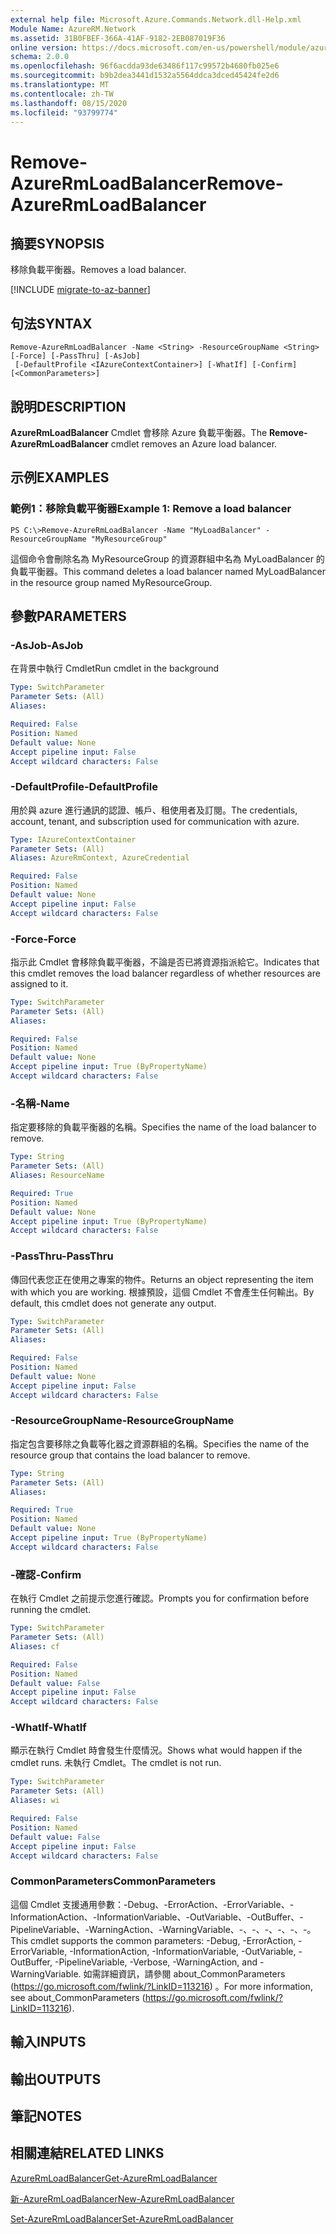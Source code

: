```yaml
---
external help file: Microsoft.Azure.Commands.Network.dll-Help.xml
Module Name: AzureRM.Network
ms.assetid: 31B0FBEF-366A-41AF-9182-2EB087019F36
online version: https://docs.microsoft.com/en-us/powershell/module/azurerm.network/remove-azurermloadbalancer
schema: 2.0.0
ms.openlocfilehash: 96f6acdda93de63486f117c99572b4680fb025e6
ms.sourcegitcommit: b9b2dea3441d1532a5564ddca3dced45424fe2d6
ms.translationtype: MT
ms.contentlocale: zh-TW
ms.lasthandoff: 08/15/2020
ms.locfileid: "93799774"
---
```

# <span data-ttu-id="2220f-101">Remove-AzureRmLoadBalancer</span><span class="sxs-lookup"><span data-stu-id="2220f-101">Remove-AzureRmLoadBalancer</span></span>

## <span data-ttu-id="2220f-102">摘要</span><span class="sxs-lookup"><span data-stu-id="2220f-102">SYNOPSIS</span></span>
<span data-ttu-id="2220f-103">移除負載平衡器。</span><span class="sxs-lookup"><span data-stu-id="2220f-103">Removes a load balancer.</span></span>

[!INCLUDE [migrate-to-az-banner](../../includes/migrate-to-az-banner.md)]

## <span data-ttu-id="2220f-104">句法</span><span class="sxs-lookup"><span data-stu-id="2220f-104">SYNTAX</span></span>

```
Remove-AzureRmLoadBalancer -Name <String> -ResourceGroupName <String> [-Force] [-PassThru] [-AsJob]
 [-DefaultProfile <IAzureContextContainer>] [-WhatIf] [-Confirm] [<CommonParameters>]
```

## <span data-ttu-id="2220f-105">說明</span><span class="sxs-lookup"><span data-stu-id="2220f-105">DESCRIPTION</span></span>
<span data-ttu-id="2220f-106">**AzureRmLoadBalancer** Cmdlet 會移除 Azure 負載平衡器。</span><span class="sxs-lookup"><span data-stu-id="2220f-106">The **Remove-AzureRmLoadBalancer** cmdlet removes an Azure load balancer.</span></span>

## <span data-ttu-id="2220f-107">示例</span><span class="sxs-lookup"><span data-stu-id="2220f-107">EXAMPLES</span></span>

### <span data-ttu-id="2220f-108">範例1：移除負載平衡器</span><span class="sxs-lookup"><span data-stu-id="2220f-108">Example 1: Remove a load balancer</span></span>
```
PS C:\>Remove-AzureRmLoadBalancer -Name "MyLoadBalancer" -ResourceGroupName "MyResourceGroup"
```

<span data-ttu-id="2220f-109">這個命令會刪除名為 MyResourceGroup 的資源群組中名為 MyLoadBalancer 的負載平衡器。</span><span class="sxs-lookup"><span data-stu-id="2220f-109">This command deletes a load balancer named MyLoadBalancer in the resource group named MyResourceGroup.</span></span>

## <span data-ttu-id="2220f-110">參數</span><span class="sxs-lookup"><span data-stu-id="2220f-110">PARAMETERS</span></span>

### <span data-ttu-id="2220f-111">-AsJob</span><span class="sxs-lookup"><span data-stu-id="2220f-111">-AsJob</span></span>
<span data-ttu-id="2220f-112">在背景中執行 Cmdlet</span><span class="sxs-lookup"><span data-stu-id="2220f-112">Run cmdlet in the background</span></span>

```yaml
Type: SwitchParameter
Parameter Sets: (All)
Aliases: 

Required: False
Position: Named
Default value: None
Accept pipeline input: False
Accept wildcard characters: False
```

### <span data-ttu-id="2220f-113">-DefaultProfile</span><span class="sxs-lookup"><span data-stu-id="2220f-113">-DefaultProfile</span></span>
<span data-ttu-id="2220f-114">用於與 azure 進行通訊的認證、帳戶、租使用者及訂閱。</span><span class="sxs-lookup"><span data-stu-id="2220f-114">The credentials, account, tenant, and subscription used for communication with azure.</span></span>

```yaml
Type: IAzureContextContainer
Parameter Sets: (All)
Aliases: AzureRmContext, AzureCredential

Required: False
Position: Named
Default value: None
Accept pipeline input: False
Accept wildcard characters: False
```

### <span data-ttu-id="2220f-115">-Force</span><span class="sxs-lookup"><span data-stu-id="2220f-115">-Force</span></span>
<span data-ttu-id="2220f-116">指示此 Cmdlet 會移除負載平衡器，不論是否已將資源指派給它。</span><span class="sxs-lookup"><span data-stu-id="2220f-116">Indicates that this cmdlet removes the load balancer regardless of whether resources are assigned to it.</span></span>

```yaml
Type: SwitchParameter
Parameter Sets: (All)
Aliases: 

Required: False
Position: Named
Default value: None
Accept pipeline input: True (ByPropertyName)
Accept wildcard characters: False
```

### <span data-ttu-id="2220f-117">-名稱</span><span class="sxs-lookup"><span data-stu-id="2220f-117">-Name</span></span>
<span data-ttu-id="2220f-118">指定要移除的負載平衡器的名稱。</span><span class="sxs-lookup"><span data-stu-id="2220f-118">Specifies the name of the load balancer to remove.</span></span>

```yaml
Type: String
Parameter Sets: (All)
Aliases: ResourceName

Required: True
Position: Named
Default value: None
Accept pipeline input: True (ByPropertyName)
Accept wildcard characters: False
```

### <span data-ttu-id="2220f-119">-PassThru</span><span class="sxs-lookup"><span data-stu-id="2220f-119">-PassThru</span></span>
<span data-ttu-id="2220f-120">傳回代表您正在使用之專案的物件。</span><span class="sxs-lookup"><span data-stu-id="2220f-120">Returns an object representing the item with which you are working.</span></span>
<span data-ttu-id="2220f-121">根據預設，這個 Cmdlet 不會產生任何輸出。</span><span class="sxs-lookup"><span data-stu-id="2220f-121">By default, this cmdlet does not generate any output.</span></span>

```yaml
Type: SwitchParameter
Parameter Sets: (All)
Aliases: 

Required: False
Position: Named
Default value: None
Accept pipeline input: False
Accept wildcard characters: False
```

### <span data-ttu-id="2220f-122">-ResourceGroupName</span><span class="sxs-lookup"><span data-stu-id="2220f-122">-ResourceGroupName</span></span>
<span data-ttu-id="2220f-123">指定包含要移除之負載等化器之資源群組的名稱。</span><span class="sxs-lookup"><span data-stu-id="2220f-123">Specifies the name of the resource group that contains the load balancer to remove.</span></span>

```yaml
Type: String
Parameter Sets: (All)
Aliases: 

Required: True
Position: Named
Default value: None
Accept pipeline input: True (ByPropertyName)
Accept wildcard characters: False
```

### <span data-ttu-id="2220f-124">-確認</span><span class="sxs-lookup"><span data-stu-id="2220f-124">-Confirm</span></span>
<span data-ttu-id="2220f-125">在執行 Cmdlet 之前提示您進行確認。</span><span class="sxs-lookup"><span data-stu-id="2220f-125">Prompts you for confirmation before running the cmdlet.</span></span>

```yaml
Type: SwitchParameter
Parameter Sets: (All)
Aliases: cf

Required: False
Position: Named
Default value: False
Accept pipeline input: False
Accept wildcard characters: False
```

### <span data-ttu-id="2220f-126">-WhatIf</span><span class="sxs-lookup"><span data-stu-id="2220f-126">-WhatIf</span></span>
<span data-ttu-id="2220f-127">顯示在執行 Cmdlet 時會發生什麼情況。</span><span class="sxs-lookup"><span data-stu-id="2220f-127">Shows what would happen if the cmdlet runs.</span></span>
<span data-ttu-id="2220f-128">未執行 Cmdlet。</span><span class="sxs-lookup"><span data-stu-id="2220f-128">The cmdlet is not run.</span></span>

```yaml
Type: SwitchParameter
Parameter Sets: (All)
Aliases: wi

Required: False
Position: Named
Default value: False
Accept pipeline input: False
Accept wildcard characters: False
```

### <span data-ttu-id="2220f-129">CommonParameters</span><span class="sxs-lookup"><span data-stu-id="2220f-129">CommonParameters</span></span>
<span data-ttu-id="2220f-130">這個 Cmdlet 支援通用參數：-Debug、-ErrorAction、-ErrorVariable、-InformationAction、-InformationVariable、-OutVariable、-OutBuffer、-PipelineVariable、-WarningAction、-WarningVariable、-、-、-、-、-、-。</span><span class="sxs-lookup"><span data-stu-id="2220f-130">This cmdlet supports the common parameters: -Debug, -ErrorAction, -ErrorVariable, -InformationAction, -InformationVariable, -OutVariable, -OutBuffer, -PipelineVariable, -Verbose, -WarningAction, and -WarningVariable.</span></span> <span data-ttu-id="2220f-131">如需詳細資訊，請參閱 about_CommonParameters (https://go.microsoft.com/fwlink/?LinkID=113216) 。</span><span class="sxs-lookup"><span data-stu-id="2220f-131">For more information, see about_CommonParameters (https://go.microsoft.com/fwlink/?LinkID=113216).</span></span>

## <span data-ttu-id="2220f-132">輸入</span><span class="sxs-lookup"><span data-stu-id="2220f-132">INPUTS</span></span>

## <span data-ttu-id="2220f-133">輸出</span><span class="sxs-lookup"><span data-stu-id="2220f-133">OUTPUTS</span></span>

## <span data-ttu-id="2220f-134">筆記</span><span class="sxs-lookup"><span data-stu-id="2220f-134">NOTES</span></span>

## <span data-ttu-id="2220f-135">相關連結</span><span class="sxs-lookup"><span data-stu-id="2220f-135">RELATED LINKS</span></span>

[<span data-ttu-id="2220f-136">AzureRmLoadBalancer</span><span class="sxs-lookup"><span data-stu-id="2220f-136">Get-AzureRmLoadBalancer</span></span>](./Get-AzureRmLoadBalancer.md)

[<span data-ttu-id="2220f-137">新-AzureRmLoadBalancer</span><span class="sxs-lookup"><span data-stu-id="2220f-137">New-AzureRmLoadBalancer</span></span>](./New-AzureRmLoadBalancer.md)

[<span data-ttu-id="2220f-138">Set-AzureRmLoadBalancer</span><span class="sxs-lookup"><span data-stu-id="2220f-138">Set-AzureRmLoadBalancer</span></span>](./Set-AzureRmLoadBalancer.md)


